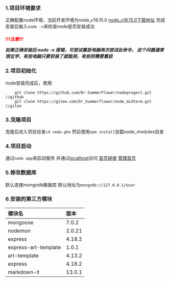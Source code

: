### 1.项目环境要求
正确配置node环境，当前开发环境为node_v18.15.0
[node_v18.15.0下载地址](https://nodejs.org/dist/v18.15.0/node-v18.15.0-x64.msi)
完成安装后输入`node -v`来检查node是否安装成功
<h5> 
    <font color="red">
        !!!注意!!!
    </font>
    <br>
    <p>
        如果正确安装后 node -v 报错，可尝试重启电脑再次尝试此命令，
        这个问题通常很玄学，有些电脑只要安装了就能用，有些则需要重启
    </p>
</h5>

### 2.项目初始化
node安装完成后，使用
```
    git clone https://github.com/Dr-SummerFlower/nodeprogect.git     //github
    git clone https://gitee.com/Dr_Summerflower/node_midterm.git     //gitee
```
### 3.克隆项目
克隆后进入项目目录`cd node.ghe`
然后使用`npm install`加载node_modules目录

### 4.项目启动
通过`node app`来启动服务
并通过[localhost](http://127.0.0.1:25551/)访问
[首页链接](http://127.0.0.1:25551/home)
[管理首页](http://127.0.0.1:25551/admin)


### 5.修改数据库
默认连接mongodb数据库
默认地址为`mongodb://127.0.0.1/User`


### 6.安装的第三方模块
|模块名      |版本       |
|:---------|:---------|
|mongoose            |7.0.2      |
|nodemon             |2.0.21     |
|express             |4.18.2     |
|express-art-template|1.0.1      |
|art-template        |4.13.2     |
|express             |4.18.2     |
|markdown-it         |13.0.1     |
